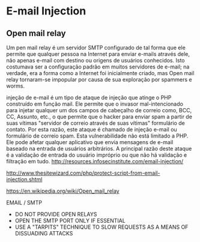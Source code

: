 # E-mail Injection

## Open mail relay

Um pen mail relay é um servidor SMTP configurado de tal forma que ele permite que qualquer pessoa na Internet para enviar e-mails através dele, não apenas e-mail com destino ou origens de usuários conhecidos. Isto costumava ser a configuração padrão em muitos servidores de e-mail; na verdade, era a forma como a Internet foi inicialmente criado, mas Open mail relay tornaram-se impopular por causa de sua exploração por spammers e worms.




injeção de e-mail é um tipo de ataque de injeção que atinge o PHP construído em função mail. Ele permite que o invasor mal-intencionado para injetar qualquer um dos campos de cabeçalho de correio como, BCC, CC, Assunto, etc., o que permite que o hacker para enviar spam a partir de suas vítimas "servidor de correio através de suas vítimas" formulário de contato. Por esta razão, este ataque é chamado de injeção e-mail ou formulário de correio spam. Esta vulnerabilidade não está limitado a PHP. Ele pode afetar qualquer aplicativo que envia mensagens de e-mail baseado na entrada de usuários arbitrários. A principal razão deste ataque é a validação de entrada do usuário impróprio ou que não há validação e filtração em tudo. http://resources.infosecinstitute.com/email-injection/

http://www.thesitewizard.com/php/protect-script-from-email-injection.shtml

https://en.wikipedia.org/wiki/Open_mail_relay


EMAIL / SMTP
- DO NOT PROVIDE OPEN RELAYS
- OPEN THE SMTP PORT ONLY IF ESSENTIAL
- USE A "TARPITS" TECHNIQUE TO SLOW REQUESTS AS A MEANS OF DISSUADING
ATTACKS
